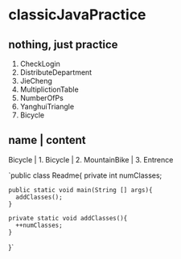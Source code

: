 # classicJavaPractice
## nothing, just practice

1. CheckLogin
2. DistributeDepartment
3. JieCheng
4. MultiplictionTable
5. NumberOfPs
6. YanghuiTriangle
7. Bicycle

  name      | content
  ---------------------------
  Bicycle   | 1. Bicycle
            | 2. MountainBike
            | 3. Entrence

`public class Readme{
    private int numClasses;

    public static void main(String [] args){
      addClasses();
    }

    private static void addClasses(){
      ++numClasses;
    }
  }`
